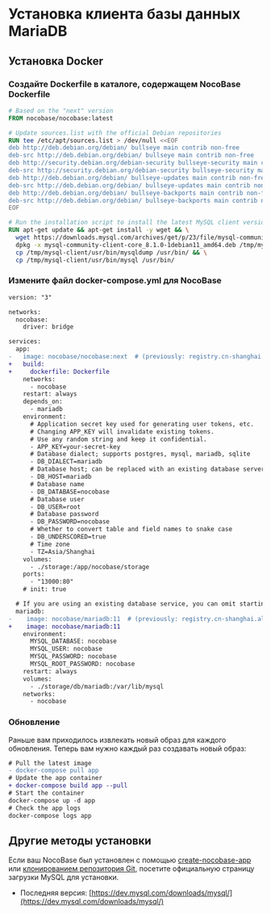 # Установка клиента базы данных MariaDB

## Установка Docker

### Создайте Dockerfile в каталоге, содержащем NocoBase Dockerfile

```Dockerfile
# Based on the "next" version
FROM nocobase/nocobase:latest

# Update sources.list with the official Debian repositories
RUN tee /etc/apt/sources.list > /dev/null <<EOF
deb http://deb.debian.org/debian/ bullseye main contrib non-free
deb-src http://deb.debian.org/debian/ bullseye main contrib non-free
deb http://security.debian.org/debian-security bullseye-security main contrib non-free
deb-src http://security.debian.org/debian-security bullseye-security main contrib non-free
deb http://deb.debian.org/debian/ bullseye-updates main contrib non-free
deb-src http://deb.debian.org/debian/ bullseye-updates main contrib non-free
deb http://deb.debian.org/debian/ bullseye-backports main contrib non-free
deb-src http://deb.debian.org/debian/ bullseye-backports main contrib non-free
EOF

# Run the installation script to install the latest MySQL client version
RUN apt-get update && apt-get install -y wget && \
  wget https://downloads.mysql.com/archives/get/p/23/file/mysql-community-client-core_8.1.0-1debian11_amd64.deb && \
  dpkg -x mysql-community-client-core_8.1.0-1debian11_amd64.deb /tmp/mysql-client && \
  cp /tmp/mysql-client/usr/bin/mysqldump /usr/bin/ && \
  cp /tmp/mysql-client/usr/bin/mysql /usr/bin/
```

### Измените файл docker-compose.yml для NocoBase

```diff
version: "3"

networks:
  nocobase:
    driver: bridge

services:
  app:
-   image: nocobase/nocobase:next  # (previously: registry.cn-shanghai.aliyuncs.com/nocobase/nocobase:next)
+   build:
+     dockerfile: Dockerfile
    networks:
      - nocobase
    restart: always
    depends_on:
      - mariadb
    environment:
      # Application secret key used for generating user tokens, etc.
      # Changing APP_KEY will invalidate existing tokens.
      # Use any random string and keep it confidential.
      - APP_KEY=your-secret-key
      # Database dialect; supports postgres, mysql, mariadb, sqlite
      - DB_DIALECT=mariadb
      # Database host; can be replaced with an existing database server's IP
      - DB_HOST=mariadb
      # Database name
      - DB_DATABASE=nocobase
      # Database user
      - DB_USER=root
      # Database password
      - DB_PASSWORD=nocobase
      # Whether to convert table and field names to snake case
      - DB_UNDERSCORED=true
      # Time zone
      - TZ=Asia/Shanghai
    volumes:
      - ./storage:/app/nocobase/storage
    ports:
      - "13000:80"
    # init: true

  # If you are using an existing database service, you can omit starting mariadb
  mariadb:
-    image: nocobase/mariadb:11  # (previously: registry.cn-shanghai.aliyuncs.com/nocobase/mariadb:11)
+    image: nocobase/mariadb:11
    environment:
      MYSQL_DATABASE: nocobase
      MYSQL_USER: nocobase
      MYSQL_PASSWORD: nocobase
      MYSQL_ROOT_PASSWORD: nocobase
    restart: always
    volumes:
      - ./storage/db/mariadb:/var/lib/mysql
    networks:
      - nocobase
```

### Обновление

Раньше вам приходилось извлекать новый образ для каждого обновления. Теперь вам нужно каждый раз создавать новый образ:

```diff
# Pull the latest image
- docker-compose pull app
# Update the app container
+ docker-compose build app --pull
# Start the container
docker-compose up -d app
# Check the app logs
docker-compose logs app
```

## Другие методы установки

Если ваш NocoBase был установлен с помощью [create-nocobase-app](/welcome/getting-started/installation/create-nocobase-app) или [клонированием репозитория Git](/welcome/getting-started/installation/git-clone), посетите официальную страницу загрузки MySQL для установки.
- Последняя версия: [https://dev.mysql.com/downloads/mysql/](https://dev.mysql.com/downloads/mysql/)

